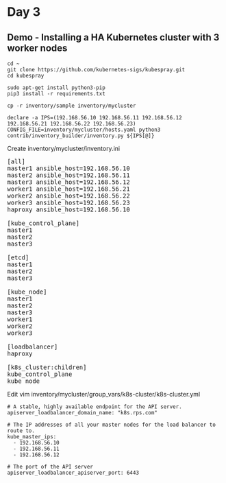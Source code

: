 # Day 3

## Demo - Installing a HA Kubernetes cluster with 3 worker nodes
```
cd ~
git clone https://github.com/kubernetes-sigs/kubespray.git
cd kubespray

sudo apt-get install python3-pip
pip3 install -r requirements.txt

cp -r inventory/sample inventory/mycluster

declare -a IPS=(192.168.56.10 192.168.56.11 192.168.56.12 192.168.56.21 192.168.56.22 192.168.56.23)
CONFIG_FILE=inventory/mycluster/hosts.yaml python3 contrib/inventory_builder/inventory.py ${IPS[@]}
```

Create inventory/mycluster/inventory.ini
<pre>
[all]
master1 ansible_host=192.168.56.10
master2 ansible_host=192.168.56.11
master3 ansible_host=192.168.56.12
worker1 ansible_host=192.168.56.21
worker2 ansible_host=192.168.56.22
worker3 ansible_host=192.168.56.23
haproxy ansible_host=192.168.56.10
  
[kube_control_plane]
master1
master2
master3

[etcd]
master1
master2
master3

[kube_node]
master1
master2
master3
worker1
worker2
worker3

[loadbalancer]
haproxy    
  
[k8s_cluster:children]
kube_control_plane
kube_node
</pre>

Edit vim inventory/mycluster/group_vars/k8s-cluster/k8s-cluster.yml
```
# A stable, highly available endpoint for the API server.
apiserver_loadbalancer_domain_name: "k8s.rps.com"

# The IP addresses of all your master nodes for the load balancer to route to.
kube_master_ips:
  - 192.168.56.10
  - 192.168.56.11
  - 192.168.56.12

# The port of the API server
apiserver_loadbalancer_apiserver_port: 6443
```
